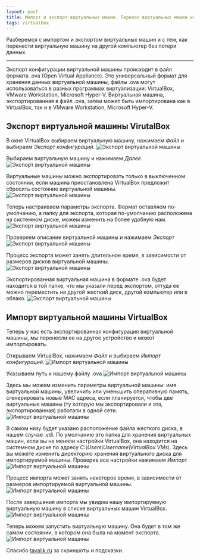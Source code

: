 ```yaml
---
layout: post
title: Импорт и экспорт виртуальных машин. Перенос виртуальных машин на другое устройство
tags: virtualbox
---
```


Разберемся с импортом и экспортом виртуальных машин и с тем, как перенести виртуальную машину на другой компьютер без потери данных.

---

<script type="text/javascript" src="/public/js/jssor.slider.min.js"></script>

Экспорт конфигурации виртуальной машины происходит в файл формата .ova (Open Virtual Appliance). Это универсальный формат для хранения данных виртуальной машины, файлы .ova могут использоваться в разных программах виртуализации: VirtualBox, VMware Workstation, Microsoft Hyper-V. Виртуальная машина, экспортированная в файл .ova, затем может быть импортирована как в VirtualBox, так и в VMware Workstation, Microsoft Hyper-V.

## Экспорт виртуальной машины VirutalBox

В окне VirtualBox выбираем виртуальную машину, нажимаем *Файл* и выбираем *Экспорт конфигураций*.
![Экспорт виртуальной машины](/assets/exportandimportvm/ex1.png)

Выбираем виртуальную машину и нажимаем *Далее*.
![Экспорт виртуальной машины](/assets/exportandimportvm/ex2.png)

Виртуальные машины можно экспортировать только в выключенном состоянии, если машина приостановлена VirtualBox предложит сбросить состояние виртуальной машины.
![Экспорт виртуальной машины](/assets/exportandimportvm/ex3.png)

Теперь настраиваем параметры экспорта. Формат оставляем по-умолчанию, а папку для экспорта, которая по-умолчанию расположена на системном диске, можем изменить на более удобную нам.
![Экспорт виртуальной машины](/assets/exportandimportvm/ex4.png)

Проверяем описание виртуальной машины и нажимаем *Экспорт*
![Экспорт виртуальной машины](/assets/exportandimportvm/ex5.png)

Процесс экспорта может занять длительное время, в зависимости от размеров дисков виртуальной машины.
![Экспорт виртуальной машины](/assets/exportandimportvm/ex6.png)

Экспортированная виртуальная машина в формате .ova будет находится в той папке, что мы указали перед экспортом, оттуда ее можно переместить на другой жесткий диск, другой компьютер или в облако. 
![Экспорт виртуальной машины](/assets/exportandimportvm/ex7.png)

## Импорт виртуальной машины VirtualBox

Теперь у нас есть экспортированная конфигурация виртуальной машины, мы перенесли ее на другое устройство и может импортировать.

Открываем VirtualBox, нажимаем *Файл* и выбираем *Импорт конфигураций*.
![Импорт виртуальной машины](/assets/exportandimportvm/im1.png)

Указываем путь к нашему файлу .ova
![Импорт виртуальной машины](/assets/exportandimportvm/im2.png)

Здесь мы можем изменить параметры виртуальной машины: имя виртуальной машины, увеличить или уменьшить оперативную память, сгенерировать новые MAC адреса, если планируется, чтобы две виртуальные машины (ту которую мы экспортировали  и эта, экспортированная) работали в одной сети.
![Импорт виртуальной машины](/assets/exportandimportvm/im3.png)

В самом низу будет указано расположение файла жесткого диска, в нашем случае .vdi. По умолчанию это папка для хранения виртуальных машин, если вы не меняли настройки VirtualBox, она находится на системном диске по адресу *С:\Users\Username\VirtualBox VMs\\*. Здесь вы можете изменить директорию хранения виртуального диска для импортируемой машины. Проверив все настройки нажимаем *Импорт*
![Импорт виртуальной машины](/assets/exportandimportvm/im4.png)

Процесс импорта может занять некоторое время, в зависимости от размеров импортируемой виртуальной машины.
![Импорт виртуальной машины](/assets/exportandimportvm/im5.png)

После завершения импорта мы увидим нашу импортируемую виртуальную машину  в списке виртуальных машин VirtualBox.
![Импорт виртуальной машины](/assets/exportandimportvm/im6.png)

Теперь можем запустить виртуальную машину. Она будет в том же самом состоянии, в котором она была на момент экспорта.
![Импорт виртуальной машины](/assets/exportandimportvm/im7.png)

Спасибо [tavalik.ru](http://tavalik.ru/import-i-ekport-virtualnoj-mashiny-virtualbox/) за скриншоты и подсказки.